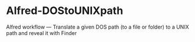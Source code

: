 Alfred-DOStoUNIXpath
====================

Alfred workflow — Translate a given DOS path (to a file or folder) to a UNIX path and reveal it with Finder
